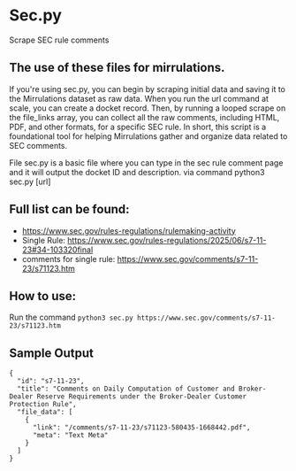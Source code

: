 # Sec.py
Scrape SEC rule comments
## The use of these files for mirrulations.

If you're using sec.py, you can begin by scraping initial data and saving it to the Mirrulations dataset as raw data. When you run the url command at scale, you can create a docket record. Then, by running a looped scrape on the file_links array, you can collect all the raw comments, including HTML, PDF, and other formats, for a specific SEC rule. In short, this script is a foundational tool for helping Mirrulations gather and organize data related to SEC comments.

File sec.py is a basic file where you can type in the sec rule comment page and it will output the docket ID and description. via command python3 sec.py [url]

## Full list can be found: 
- https://www.sec.gov/rules-regulations/rulemaking-activity
- Single Rule: https://www.sec.gov/rules-regulations/2025/06/s7-11-23#34-103320final
- comments for single rule: https://www.sec.gov/comments/s7-11-23/s71123.htm

## How to use:
Run the command `python3 sec.py https://www.sec.gov/comments/s7-11-23/s71123.htm`

## Sample Output
```
{
  "id": "s7-11-23",
  "title": "Comments on Daily Computation of Customer and Broker-Dealer Reserve Requirements under the Broker-Dealer Customer Protection Rule",
  "file_data": [
    {
      "link": "/comments/s7-11-23/s71123-580435-1668442.pdf",
      "meta": "Text Meta"
    }
  ]
}
```
